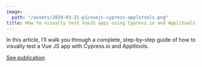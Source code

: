 ```yaml
---
image:
  path: "/assets/2019-03-21-p1/vuejs-cypress-applitools.png"
title: How to visually test VueJS apps using Cypress.io and Applitools [step-by-step tutorial]
---
```


In this article, I’ll walk you through a complete, step-by-step guide of how to visually test a Vue JS app with Cypress.io and Applitools.

[See publication](https://applitools.com/blog/test-vuejs-cypress-io-applitools)
